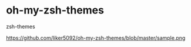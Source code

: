 # oh-my-zsh-themes
zsh-themes



https://github.com/liker5092/oh-my-zsh-themes/blob/master/sample.png
